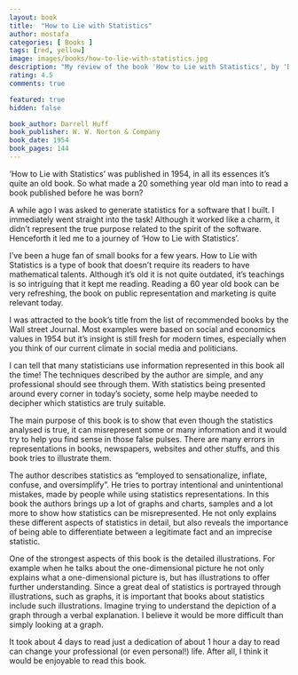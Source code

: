 ```yaml
---
layout: book
title:  "How to Lie with Statistics"
author: mostafa
categories: [ Books ]
tags: [red, yellow]
image: images/books/how-to-lie-with-statistics.jpg
description: "My review of the book 'How to Lie with Statistics', by 'Darrell Huff'"
rating: 4.5
comments: true

featured: true
hidden: false

book_author: Darrell Huff
book_publisher: W. W. Norton & Company
book_date: 1954
book_pages: 144
---
```


‘How to Lie with Statistics’ was published in 1954, in all its essences it’s quite an old book. So what made a 20 something year old man into to read a book published before he was born?

A while ago I was asked to generate statistics for a software that I built.
I immediately went straight into the task! Although it worked like a charm, it didn’t represent the true purpose related to the spirit of the software. Henceforth it led me to a journey of ‘How to Lie with Statistics’.

I’ve been a huge fan of small books for a few years. How to Lie with Statistics is a type of book that doesn’t require its readers to have mathematical talents.
Although it’s old it is not quite outdated, it’s teachings is so intriguing that it kept me reading.
Reading a 60 year old book can be very refreshing, the book on public representation and marketing is quite relevant today.

I was attracted to the book’s title from the list of recommended books by the Wall street Journal. Most examples were based on social and economics values in 1954 but it’s insight is still fresh for modern times, especially when you think of our current climate in social media and politicians.

I can tell that many statisticians use information represented in this book all the time! The techniques described by the author are simple, and any professional should see through them. With statistics being presented around every corner in today’s society, some help maybe needed to decipher which statistics are truly suitable.

The main purpose of this book is to show that even though the statistics analysed is true, it can misrepresent some or many information and it would try to help you find sense in those false pulses. There are many errors in representations in books, newspapers, websites and other stuffs, and this book tries to illustrate them.

The author describes statistics as “employed to sensationalize, inflate, confuse, and oversimplify”. He tries to portray intentional and unintentional mistakes, made by people while using statistics representations. In this book the authors brings up a lot of graphs and charts, samples and a lot more to show how statistics can be misrepresented.
He not only explains these different aspects of statistics in detail, but also reveals the importance of being able to differentiate between a legitimate fact and an imprecise statistic.

One of the strongest aspects of this book is the detailed illustrations. For example when he talks about the one-dimensional picture he not only explains what a one-dimensional picture is, but has illustrations to offer further understanding. Since a great deal of statistics is portrayed through illustrations, such as graphs, it is important that books about statistics include such illustrations. Imagine trying to understand the depiction of a graph through a verbal explanation. I believe it would be more difficult than simply looking at a graph.

It took about 4 days to read just a dedication of about 1 hour a day to read can change your professional (or even personal!) life. After all, I think it would be enjoyable to read this book.
